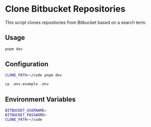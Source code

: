 # Clone Bitbucket Repositories

This script clones repositories from Bitbucket based on a search term.

## Usage

```bash
pnpm dev
```

## Configuration

```bash
CLONE_PATH=~/code pnpm dev
```

```bash
cp .env.example .env
```

## Environment Variables

```bash
BITBUCKET_USERNAME=
BITBUCKET_PASSWORD=
CLONE_PATH=~/code
```